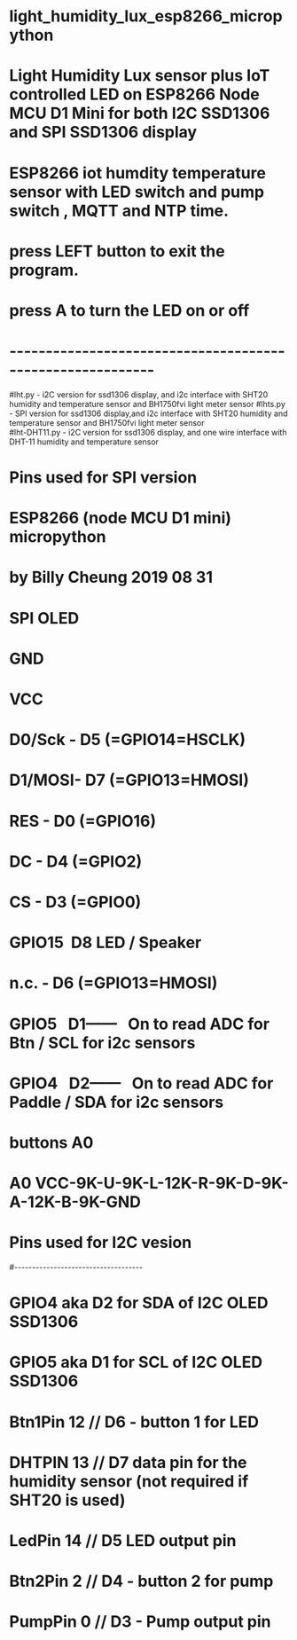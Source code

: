 # light_humidity_lux_esp8266_micropython
# Light Humidity Lux sensor plus IoT controlled LED on ESP8266 Node MCU D1 Mini for both I2C SSD1306 and SPI SSD1306 display
# ESP8266 iot humdity temperature sensor with LED switch and pump switch , MQTT and  NTP time.
# press LEFT button to exit the program.
# press A to turn the LED on or off
# ----------------------------------------------------------
#lht.py - i2C version for ssd1306 display, and i2c interface with SHT20 humidity and temperature sensor and BH1750fvi light meter sensor 
#lhts.py - SPI version for ssd1306 display,and i2c interface with SHT20 humidity and temperature sensor and BH1750fvi light meter sensor  
#lht-DHT11.py - i2C version for ssd1306 display, and one wire interface with DHT-11 humidity and temperature sensor
#
# Pins used for SPI version
# ESP8266 (node MCU D1 mini)  micropython
# by Billy Cheung  2019 08 31
#
# SPI OLED
# GND
# VCC
# D0/Sck - D5 (=GPIO14=HSCLK)
# D1/MOSI- D7 (=GPIO13=HMOSI)
# RES    - D0 (=GPIO16)
# DC     - D4 (=GPIO2)
# CS     - D3 (=GPIO0)
# 
# GPIO15   D8  LED  / Speaker
# n.c.   - D6  (=GPIO13=HMOSI)
#
# GPIO5    D1——   On to read ADC for Btn / SCL for i2c sensors
# GPIO4    D2——   On to read ADC for Paddle / SDA for i2c sensors
#
# buttons   A0
# A0 VCC-9K-U-9K-L-12K-R-9K-D-9K-A-12K-B-9K-GND
#
# Pins used for I2C vesion
#------------------------------------
# GPIO4 aka D2 for SDA of I2C OLED SSD1306 
# GPIO5 aka D1 for SCL of I2C OLED SSD1306 
# Btn1Pin  12    // D6 - button 1 for LED 
# DHTPIN   13    // D7 data pin for the humidity sensor (not required if SHT20 is used)
# LedPin   14    // D5   LED output pin 
# Btn2Pin  2     // D4 - button 2 for pump
# PumpPin  0     // D3 - Pump output pin
